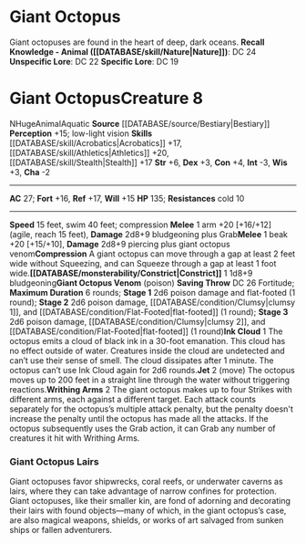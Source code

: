 ﻿---
ac: '27'
alignment: N
all_resistance: null
burrow_speed: null
charisma: '-2'
climb_speed: null
constitution: '+4'
creature_ability:
- Compression
- Constrict
- Giant Octopus Venom
- Ink Cloud
- Jet
- Writhing Arms
creature_family: '[[DATABASE/monsterfamily/Octopus|Octopus]]'
dexterity: '+3'
element: null
fly_speed: null
fortitude: '+16'
hardness: null
hp: '135'
id: '315'
immunity: null
intelligence: '-3'
land_speed: '15'
language: null
level: '8'
max_speed: '40'
name: Giant Octopus
perception: '+15'
rarity: Common
reflex: '+17'
resistance:
- cold 10
rus_type_level: null
school: null
sense:
- low-light vision
size: Huge
skill:
- '[[DATABASE/skill/Acrobatics|Acrobatics]] +17'
- '[[DATABASE/skill/Athletics|Athletics]] +20'
- '[[DATABASE/skill/Stealth|Stealth]] +17'
source: '[[DATABASE/source/Bestiary|Bestiary]]'
speed:
- 15 feet
- swim 40 feet; compression
spell: null
strength: '+6'
strength_req: '6'
strongest_save:
- Reflex
swim_speed: '40'
trait:
- '[[DATABASE/trait/Animal|Animal]]'
- '[[DATABASE/trait/Aquatic|Aquatic]]'
type: Creature
vision: Low-light vision
weakest_save:
- Will
weakness: null
will: '+15'
wisdom: '+3'

---
# Giant Octopus

Giant octopuses are found in the heart of deep, dark oceans.
**Recall Knowledge - Animal ([[DATABASE/skill/Nature|Nature]])**: DC 24
**Unspecific Lore**: DC 22
**Specific Lore**: DC 19

# Giant Octopus<span class="item-type">Creature 8</span>

<span class="trait-alignment item-trait">N</span><span class="trait-size item-trait">Huge</span><span class="item-trait">Animal</span><span class="item-trait">Aquatic</span>
**Source** [[DATABASE/source/Bestiary|Bestiary]]
**Perception** +15; low-light vision
**Skills** [[DATABASE/skill/Acrobatics|Acrobatics]] +17, [[DATABASE/skill/Athletics|Athletics]] +20, [[DATABASE/skill/Stealth|Stealth]] +17
**Str** +6, **Dex** +3, **Con** +4, **Int** -3, **Wis** +3, **Cha** -2

---
**AC** 27; **Fort** +16, **Ref** +17, **Will** +15
**HP** 135; **Resistances** cold 10

---
**Speed** 15 feet, swim 40 feet; compression
<span class="in-box-ability">**Melee** <span class="action-icon">1</span> arm +20 [+16/+12] (agile, reach 15 feet), **Damage** 2d8+9 bludgeoning plus Grab</span><span class="in-box-ability">**Melee** <span class="action-icon">1</span> beak +20 [+15/+10], **Damage** 2d8+9 piercing plus giant octopus venom</span><span class="in-box-ability">**Compression** A giant octopus can move through a gap at least 2 feet wide without Squeezing, and can Squeeze through a gap at least 1 foot wide.</span><span class="in-box-ability">**[[DATABASE/monsterability/Constrict|Constrict]]** <span class="action-icon">1</span> 1d8+9 bludgeoning</span><span class="in-box-ability">**Giant Octopus Venom** (poison) **Saving Throw** DC 26 Fortitude; **Maximum Duration** 6 rounds; **Stage 1** 2d6 poison damage and flat-footed (1 round); **Stage 2** 2d6 poison damage, [[DATABASE/condition/Clumsy|clumsy 1]], and [[DATABASE/condition/Flat-Footed|flat-footed]] (1 round); **Stage 3** 2d6 poison damage, [[DATABASE/condition/Clumsy|clumsy 2]], and [[DATABASE/condition/Flat-Footed|flat-footed]] (1 round)</span><span class="in-box-ability">**Ink Cloud** <span class="action-icon">1</span> The octopus emits a cloud of black ink in a 30-foot emanation. This cloud has no effect outside of water. Creatures inside the cloud are undetected and can’t use their sense of smell. The cloud dissipates after 1 minute. The octopus can’t use Ink Cloud again for 2d6 rounds.</span><span class="in-box-ability">**Jet** <span class="action-icon">2</span> (move) The octopus moves up to 200 feet in a straight line through the water without triggering reactions.</span><span class="in-box-ability">**Writhing Arms** <span class="action-icon">2</span> The giant octopus makes up to four Strikes with different arms, each against a different target. Each attack counts separately for the octopus’s multiple attack penalty, but the penalty doesn't increase the penalty until the octopus has made all the attacks. If the octopus subsequently uses the Grab action, it can Grab any number of creatures it hit with Writhing Arms.</span>

###  Giant Octopus Lairs

Giant octopuses favor shipwrecks, coral reefs, or underwater caverns as lairs, where they can take advantage of narrow confines for protection. Giant octopuses, like their smaller kin, are fond of adorning and decorating their lairs with found objects—many of which, in the giant octopus’s case, are also magical weapons, shields, or works of art salvaged from sunken ships or fallen adventurers.